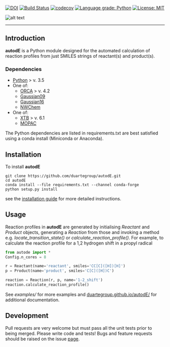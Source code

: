 [![DOI](https://zenodo.org/badge/196085570.svg)](https://zenodo.org/badge/latestdoi/196085570) [![Build Status](https://travis-ci.org/duartegroup/autodE.svg?branch=master)](https://travis-ci.org/duartegroup/autodE) [![codecov](https://codecov.io/gh/duartegroup/autodE/branch/master/graph/badge.svg)](https://codecov.io/gh/duartegroup/autodE/branch/master) [![Language grade: Python](https://img.shields.io/lgtm/grade/python/g/duartegroup/autodE.svg?logo=lgtm&logoWidth=18)](https://lgtm.com/projects/g/duartegroup/autodE/context:python) [![License: MIT](https://img.shields.io/badge/License-MIT-blue.svg)](https://opensource.org/licenses/MIT)

![alt text](autode/common/llogo.png)
***
## Introduction

**autodE** is a Python module designed for the automated calculation of reaction profiles from just SMILES strings of 
reactant(s) and product(s). 


### Dependencies
* [Python](https://www.python.org/) > v. 3.5
* One of:
   * [ORCA](https://sites.google.com/site/orcainputlibrary/home/) > v. 4.2
   * [Gaussian09](https://gaussian.com/glossary/g09/)
   * [Gaussian16](https://gaussian.com/gaussian16/)
   * [NWChem](http://www.nwchem-sw.org/index.php/Main_Page)
* One of:
   * [XTB](https://www.chemie.uni-bonn.de/pctc/mulliken-center/software/xtb/xtb/) > v. 6.1
   * [MOPAC](http://openmopac.net/)

The Python dependencies are listed in requirements.txt are best satisfied using a conda install (Miniconda or Anaconda).

## Installation

To install **autodE**
```
git clone https://github.com/duartegroup/autodE.git
cd autodE
conda install --file requirements.txt --channel conda-forge
python setup.py install
```
see the [installation guide](https://duartegroup.github.io/autodE/install.html) for more detailed instructions. 

## Usage

Reaction profiles in  **autodE** are generated by initialising _Reactant_ and _Product_ objects, 
generating a _Reaction_ from those and invoking a method  e.g. _locate_transition_state()_ 
or _calculate_reaction_profile()_. For example, to  calculate the reaction profile for 
a 1,2 hydrogen shift in a propyl radical

```python
from autode import *
Config.n_cores = 8

r = Reactant(name='reactant', smiles='CC[C]([H])[H]')
p = Product(name='product', smiles='C[C]([H])C')

reaction = Reaction(r, p, name='1-2_shift')
reaction.calculate_reaction_profile()
```

See _examples/_ for more examples and [duartegroup.github.io/autodE/](https://duartegroup.github.io/autodE/) for
additional documentation.


## Development

Pull requests are very welcome but must pass all the unit tests prior to being merged. Please write code and tests!
Bugs and feature requests should be raised on the issue [page](https://github.com/duartegroup/autodE/issues).

